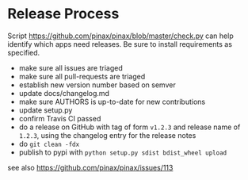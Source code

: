 # Release Process

Script https://github.com/pinax/pinax/blob/master/check.py can help identify which apps need releases. Be sure to install requirements as specified.

* make sure all issues are triaged
* make sure all pull-requests are triaged
* establish new version number based on semver
* update docs/changelog.md
* make sure AUTHORS is up-to-date for new contributions
* update setup.py
* confirm Travis CI passed
* do a release on GitHub with tag of form `v1.2.3` and release name of `1.2.3`, using the changelog entry for the release notes
* do `git clean -fdx`
* publish to pypi with `python setup.py sdist bdist_wheel upload`

see also https://github.com/pinax/pinax/issues/113
